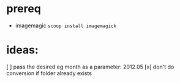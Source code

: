 # prereq
- imagemagic `scoop install imagemagick`

# ideas:
[ ] pass the desired eg month as a parameter: 2012.05
[x] don't do conversion if folder already exists